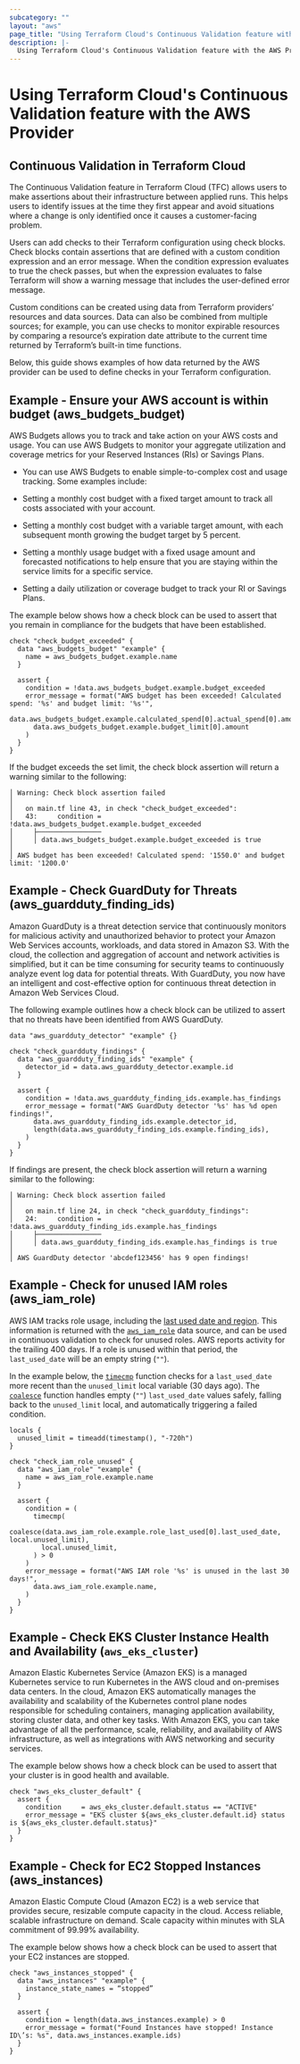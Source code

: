 ```yaml
---
subcategory: ""
layout: "aws"
page_title: "Using Terraform Cloud's Continuous Validation feature with the AWS Provider"
description: |-
  Using Terraform Cloud's Continuous Validation feature with the AWS Provider
---
```


# Using Terraform Cloud's Continuous Validation feature with the AWS Provider

## Continuous Validation in Terraform Cloud

The Continuous Validation feature in Terraform Cloud (TFC) allows users to make assertions about their infrastructure between applied runs. This helps users to identify issues at the time they first appear and avoid situations where a change is only identified once it causes a customer-facing problem.

Users can add checks to their Terraform configuration using check blocks. Check blocks contain assertions that are defined with a custom condition expression and an error message. When the condition expression evaluates to true the check passes, but when the expression evaluates to false Terraform will show a warning message that includes the user-defined error message.

Custom conditions can be created using data from Terraform providers’ resources and data sources. Data can also be combined from multiple sources; for example, you can use checks to monitor expirable resources by comparing a resource’s expiration date attribute to the current time returned by Terraform’s built-in time functions.

Below, this guide shows examples of how data returned by the AWS provider can be used to define checks in your Terraform configuration.

## Example - Ensure your AWS account is within budget (aws_budgets_budget)

AWS Budgets allows you to track and take action on your AWS costs and usage. You can use AWS Budgets to monitor your aggregate utilization and coverage metrics for your Reserved Instances (RIs) or Savings Plans.

- You can use AWS Budgets to enable simple-to-complex cost and usage tracking. Some examples include:

- Setting a monthly cost budget with a fixed target amount to track all costs associated with your account.

- Setting a monthly cost budget with a variable target amount, with each subsequent month growing the budget target by 5 percent.

- Setting a monthly usage budget with a fixed usage amount and forecasted notifications to help ensure that you are staying within the service limits for a specific service.

- Setting a daily utilization or coverage budget to track your RI or Savings Plans.

The example below shows how a check block can be used to assert that you remain in compliance for the budgets that have been established.

```hcl
check "check_budget_exceeded" {
  data "aws_budgets_budget" "example" {
    name = aws_budgets_budget.example.name
  }

  assert {
    condition = !data.aws_budgets_budget.example.budget_exceeded
    error_message = format("AWS budget has been exceeded! Calculated spend: '%s' and budget limit: '%s'",
      data.aws_budgets_budget.example.calculated_spend[0].actual_spend[0].amount,
      data.aws_budgets_budget.example.budget_limit[0].amount
    )
  }
}
```

If the budget exceeds the set limit, the check block assertion will return a warning similar to the following:

```
│ Warning: Check block assertion failed
│ 
│   on main.tf line 43, in check "check_budget_exceeded":
│   43:     condition = !data.aws_budgets_budget.example.budget_exceeded
│     ├────────────────
│     │ data.aws_budgets_budget.example.budget_exceeded is true
│ 
│ AWS budget has been exceeded! Calculated spend: '1550.0' and budget limit: '1200.0'
```

## Example - Check GuardDuty for Threats (aws_guardduty_finding_ids)

Amazon GuardDuty is a threat detection service that continuously monitors for malicious activity and unauthorized behavior to protect your Amazon Web Services accounts, workloads, and data stored in Amazon S3. With the cloud, the collection and aggregation of account and network activities is simplified, but it can be time consuming for security teams to continuously analyze event log data for potential threats. With GuardDuty, you now have an intelligent and cost-effective option for continuous threat detection in Amazon Web Services Cloud.

The following example outlines how a check block can be utilized to assert that no threats have been identified from AWS GuardDuty.

```hcl
data "aws_guardduty_detector" "example" {}

check "check_guardduty_findings" {
  data "aws_guardduty_finding_ids" "example" {
    detector_id = data.aws_guardduty_detector.example.id
  }

  assert {
    condition = !data.aws_guardduty_finding_ids.example.has_findings
    error_message = format("AWS GuardDuty detector '%s' has %d open findings!",
      data.aws_guardduty_finding_ids.example.detector_id,
      length(data.aws_guardduty_finding_ids.example.finding_ids),
    )
  }
}
```

If findings are present, the check block assertion will return a warning similar to the following:

```
│ Warning: Check block assertion failed
│
│   on main.tf line 24, in check "check_guardduty_findings":
│   24:     condition = !data.aws_guardduty_finding_ids.example.has_findings
│     ├────────────────
│     │ data.aws_guardduty_finding_ids.example.has_findings is true
│
│ AWS GuardDuty detector 'abcdef123456' has 9 open findings!
```

## Example - Check for unused IAM roles (aws_iam_role)

AWS IAM tracks role usage, including the [last used date and region](https://docs.aws.amazon.com/IAM/latest/APIReference/API_RoleLastUsed.html). This information is returned  with the [`aws_iam_role`](../d/iam_role.html.markdown) data source, and can be used in continuous validation to check for unused roles. AWS reports activity for the trailing 400 days. If a role is unused within that period, the `last_used_date` will be an empty string (`""`).

In the example below, the [`timecmp`](https://developer.hashicorp.com/terraform/language/functions/timecmp) function checks for a `last_used_date` more recent than the `unused_limit` local variable (30 days ago). The [`coalesce`](https://developer.hashicorp.com/terraform/language/functions/coalesce) function handles empty (`""`) `last_used_date` values safely, falling back to the `unused_limit` local, and automatically triggering a failed condition.

```hcl
locals {
  unused_limit = timeadd(timestamp(), "-720h")
}

check "check_iam_role_unused" {
  data "aws_iam_role" "example" {
    name = aws_iam_role.example.name
  }

  assert {
    condition = (
      timecmp(
        coalesce(data.aws_iam_role.example.role_last_used[0].last_used_date, local.unused_limit),
        local.unused_limit,
      ) > 0
    )
    error_message = format("AWS IAM role '%s' is unused in the last 30 days!",
      data.aws_iam_role.example.name,
    )
  }
}
```

## Example - Check EKS Cluster Instance Health and Availability (`aws_eks_cluster`)

Amazon Elastic Kubernetes Service (Amazon EKS) is a managed Kubernetes service to run Kubernetes in the AWS cloud and on-premises data centers. In the cloud, Amazon EKS automatically manages the availability and scalability of the Kubernetes control plane nodes responsible for scheduling containers, managing application availability, storing cluster data, and other key tasks. With Amazon EKS, you can take advantage of all the performance, scale, reliability, and availability of AWS infrastructure, as well as integrations with AWS networking and security services. 

The example below shows how a check block can be used to assert that your cluster is in good health and available.

```hcl
check "aws_eks_cluster_default" {
  assert {
    condition     = aws_eks_cluster.default.status == "ACTIVE"
    error_message = "EKS cluster ${aws_eks_cluster.default.id} status is ${aws_eks_cluster.default.status}"
  }
}

```

## Example - Check for EC2 Stopped Instances (aws_instances)

Amazon Elastic Compute Cloud (Amazon EC2) is a web service that provides secure, resizable compute capacity in the cloud. Access reliable, scalable infrastructure on demand. Scale capacity within minutes with SLA commitment of 99.99% availability.

The example below shows how a check block can be used to assert that your EC2 instances are stopped.

```hcl
check "aws_instances_stopped" {
  data "aws_instances" "example" {
    instance_state_names = “stopped”
  }

  assert {
    condition = length(data.aws_instances.example) > 0
    error_message = format("Found Instances have stopped! Instance ID\’s: %s", data.aws_instances.example.ids)
  }
}


```